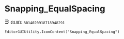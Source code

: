 # Snapping_EqualSpacing
![](/img/Snapping_EqualSpacing.png)
GUID: `3014020918718948291`
```
EditorGUIUtility.IconContent("Snapping_EqualSpacing")
```
